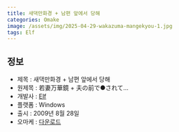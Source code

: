 ```yaml
---
title: 새댁만화경 + 남편 앞에서 당해
categories: Omake
image: /assets/img/2025-04-29-wakazuma-mangekyou-1.jpg
tags: Elf 
---
```


## 정보

* 제목 : 새댁만화경 + 남편 앞에서 당해
* 원제목 : 若妻万華鏡 + 夫の前で●されて…
* 개발사 : [Elf](/tags/elf)
* 플랫폼 : Windows
* 출시 : 2009년 8월 28일
* 오마케 : [다운로드](/assets/omake/wakazuma-mangekyou.zip)

